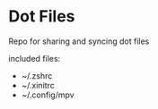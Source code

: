 # Dot Files

Repo for sharing and syncing dot files

included files:

- ~/.zshrc
- ~/.xinitrc
- ~/.config/mpv
